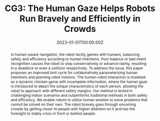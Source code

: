 ---
title: 'CG3: The Human Gaze Helps Robots Run Bravely and Efficiently in Crowds'

# Authors
# If you created a profile for a user (e.g. the default `admin` user), write the username (folder name) here
# and it will be replaced with their full name and linked to their profile.
authors:
  - admin
  - Zhengxi Hu
  - Yinuo Song
  - Jiayi Pei
  - Jingtai Liu

# Author notes (optional)
# author_notes:
#   - 'Equal contribution'
#   - 'Equal contribution'

date: '2023-01-01T00:00:00Z'
doi: ''

# Schedule page publish date (NOT publication's date).
publishDate: '2023-05-02T00:00:00Z'

# Publication type.
# Accepts a single type but formatted as a YAML list (for Hugo requirements).
# Enter a publication type from the CSL standard.
publication_types: ['paper-conference']

# Publication name and optional abbreviated publication name.
publication: In *2023 International Conference on Robotics and Automation*
publication_short: In *ICRA2023*

abstract: In human-aware navigation, the robot tacitly games with humans, balancing safety and efficiency according to human intentions. Poor balance or bad intent recognition causes the robot to stop conservatively or advance rashly, resulting in a deadlock or even a collision respectively. To address the issue, this paper proposes an improved limit cycle for collaboratively parameterizing human intentions and planning robot motions. The human-robot interaction is modeled as a dynamic chicken game with incomplete information, where the human gaze is introduced to depict the unique characteristics of each person, allowing the robot to approach with different safety margins. Our method is tested in challenging indoor scenarios and outperforms traditional methods in both safety and efficiency. We enable robots to utilize human wisdom to solve problems that cannot be solved on their own. The robot bravely goes through oncoming crowds by getting closer to people with higher attention on it and has the foresight to stably cross in front or behind people.

# Summary. An optional shortened abstract.
summary: In human-aware navigation, the robot tacitly games with humans, balancing safety and efficiency according to human intentions. Poor balance or bad intent recognition causes the robot to stop conservatively or advance rashly, resulting in a deadlock or even a collision respectively. To address the issue, this paper proposes an improved limit cycle for collaboratively parameterizing human intentions and planning robot motions. The human-robot interaction is modeled as a dynamic chicken game with incomplete information, where the human gaze is introduced to depict the unique characteristics of each person, allowing the robot to approach with different safety margins. Our method is tested in challenging indoor scenarios and outperforms traditional methods in both safety and efficiency. We enable robots to utilize human wisdom to solve problems that cannot be solved on their own. The robot bravely goes through oncoming crowds by getting closer to people with higher attention on it and has the foresight to stably cross in front or behind people.

tags:
  - Naivgation with human gaze information

# Display this page in the Featured widget?
featured: true

# Custom links (uncomment lines below)
# links:
# - name: Custom Link
#   url: http://example.org

url_pdf: https://ieeexplore.ieee.org/document/10161222
url_code: 'https://github.com/Chris-Arvin/CG3_The-Human-Gaze-Helps-Robots-Run-Bravely-and-Efficiently-in-Crowds'
url_video: 'https://youtu.be/q60r3eQVfio'

# Featured image
# To use, add an image named `featured.jpg/png` to your page's folder.
image:
  caption: 'Image credit: [**Unsplash**](https://unsplash.com/photos/pLCdAaMFLTE)'
  focal_point: ''
  preview_only: false

# Associated Projects (optional).
#   Associate this publication with one or more of your projects.
#   Simply enter your project's folder or file name without extension.
#   E.g. `internal-project` references `content/project/internal-project/index.md`.
#   Otherwise, set `projects: []`.
projects:
  - example

# Slides (optional).
#   Associate this publication with Markdown slides.
#   Simply enter your slide deck's filename without extension.
#   E.g. `slides: "example"` references `content/slides/example/index.md`.
#   Otherwise, set `slides: ""`.
slides: example
---